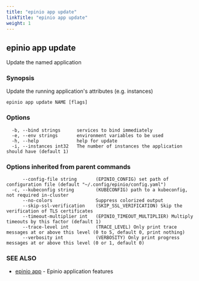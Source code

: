 ```yaml
---
title: "epinio app update"
linkTitle: "epinio app update"
weight: 1
---
```

## epinio app update

Update the named application

### Synopsis

Update the running application's attributes (e.g. instances)

```
epinio app update NAME [flags]
```

### Options

```
  -b, --bind strings      services to bind immediately
  -e, --env strings       environment variables to be used
  -h, --help              help for update
  -i, --instances int32   The number of instances the application should have (default 1)
```

### Options inherited from parent commands

```
      --config-file string       (EPINIO_CONFIG) set path of configuration file (default "~/.config/epinio/config.yaml")
  -c, --kubeconfig string        (KUBECONFIG) path to a kubeconfig, not required in-cluster
      --no-colors                Suppress colorized output
      --skip-ssl-verification    (SKIP_SSL_VERIFICATION) Skip the verification of TLS certificates
      --timeout-multiplier int   (EPINIO_TIMEOUT_MULTIPLIER) Multiply timeouts by this factor (default 1)
      --trace-level int          (TRACE_LEVEL) Only print trace messages at or above this level (0 to 5, default 0, print nothing)
      --verbosity int            (VERBOSITY) Only print progress messages at or above this level (0 or 1, default 0)
```

### SEE ALSO

* [epinio app](epinio_app.md)	 - Epinio application features


